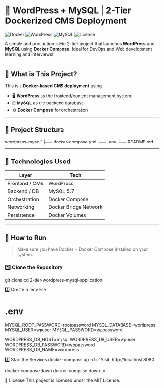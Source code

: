 # 📰 WordPress + MySQL | 2-Tier Dockerized CMS Deployment

![Docker](https://img.shields.io/badge/docker-compose-blue)
![WordPress](https://img.shields.io/badge/wordpress-CMS-orange)
![MySQL](https://img.shields.io/badge/mysql-5.7-blue)
![License](https://img.shields.io/badge/license-MIT-brightgreen)

A simple and production-style 2-tier project that launches **WordPress** and **MySQL** using **Docker Compose**. Ideal for DevOps and Web development learning and interviews!

---

## 📌 What is This Project?

This is a **Docker-based CMS deployment** using:
- 🖥️ **WordPress** as the frontend/content management system
- 🗄️ **MySQL** as the backend database
- ⚙️ **Docker Compose** for orchestration

---

## 🧱 Project Structure

wordpress-mysql/
├── docker-compose.yml
├── .env
└── README.md


---

## 🔧 Technologies Used

| Layer       | Tech           |
|-------------|----------------|
| Frontend / CMS | WordPress   |
| Backend / DB   | MySQL 5.7   |
| Orchestration  | Docker Compose |
| Networking     | Docker Bridge Network |
| Persistence    | Docker Volumes |

---

## 🚀 How to Run

> Make sure you have Docker + Docker Compose installed on your system.

### 1️⃣ Clone the Repository
git clone 
cd 2-tier-wordpress-mysql-application

2️⃣ Create a .env File
# .env
MYSQL_ROOT_PASSWORD=rootpassword
MYSQL_DATABASE=wordpress
MYSQL_USER=wpuser
MYSQL_PASSWORD=wppassword

WORDPRESS_DB_HOST=mysql
WORDPRESS_DB_USER=wpuser
WORDPRESS_DB_PASSWORD=wppassword
WORDPRESS_DB_NAME=wordpress

3️⃣ Start the Services
docker-compose up -d
✅ Visit: http://localhost:8080

docker-compose down
docker-compose down -v

📜 License
This project is licensed under the MIT License.


